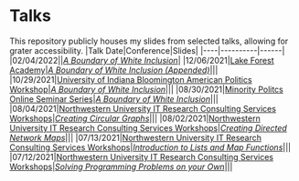# Talks
This repository publicly houses my slides from selected talks, allowing for grater accessibility.
|Talk Date|Conference|Slides|
|----|----------|------|
|02/04/2022||[*A Boundary of White Inclusion*](https://github.com/asdurso/Talks-and-Workshops/blob/main/A-Boundary-of-White-Inclusion-QSS.pdf)|
|12/06/2021|[Lake Forest Academy](https://www.lfanet.org/about-us/mission-leadership)|[*A Boundary of White Inclusion (Appended)*](https://github.com/asdurso/Talks-and-Workshops/blob/main/Appended-A-Boundary-of-White-Inclusion.pdf)|||
|10/29/2021|[University of Indiana Bloomington American Politics Workshop](https://polisci.indiana.edu/research/centers-workshops/center-on-american-politics.html)|[*A Boundary of White Inclusion*](https://github.com/asdurso/Talks-and-Workshops/blob/main/A-Boundary-of-White-Inclusion.pdf)|||
|08/30/2021|[Minority Politcs Online Seminar Series](https://minoritypolitics.netlify.app/)|[*A Boundary of White Inclusion*](https://github.com/asdurso/Talks-and-Workshops/blob/main/MPOSS-Talk.pdf)|||
|08/04/2021|[Northwestern University IT Research Consulting Services Workshops](https://github.com/nuitrcs/rworkshops)|[*Creating Circular Graphs*](https://github.com/asdurso/How-to-Create-Circular-Graphs-in-R)|||
|08/02/2021|[Northwestern University IT Research Consulting Services Workshops](https://github.com/nuitrcs/rworkshops)|[*Creating Directed Network Maps*](https://github.com/asdurso/How-to-Create-Directed-Network-Maps-in-R)|||
|07/13/2021|[Northwestern University IT Research Consulting Services Workshops](https://github.com/nuitrcs/rworkshops)|[*Introduction to Lists and Map Functions*](https://github.com/asdurso/Introduction-to-Map-Functions-in-R)|||
|07/12/2021|[Northwestern University IT Research Consulting Services Workshops](https://github.com/nuitrcs/rworkshops)|[*Solving Programming Problems on your Own*](https://github.com/asdurso/Solving-programming-problems-in-R-on-your-own)|||

